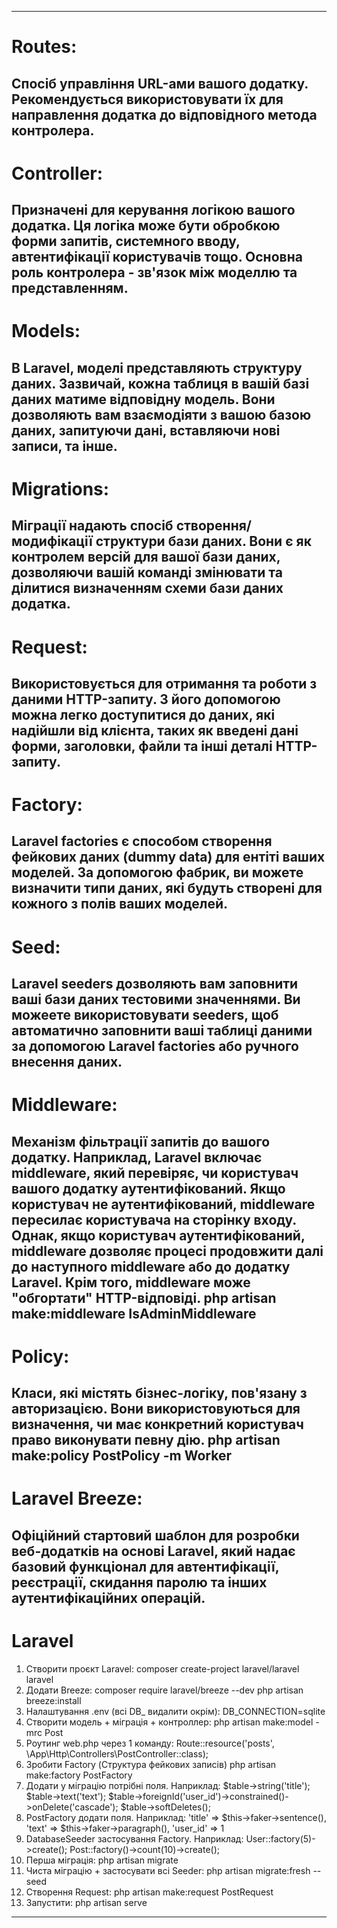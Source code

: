 ------------------------------------------------------------------------------------------------------------------------ 

# Routes:

Спосіб управління URL-ами вашого додатку. Рекомендується використовувати їх для направлення додатка до відповідного
метода контролера.
------------------------------------------------------------------------------------------------------------------------ 

# Controller:

Призначені для керування логікою вашого додатка. Ця логіка може бути обробкою форми
запитів, системного вводу, автентифікації користувачів тощо. Основна роль контролера - зв'язок між моделлю та
представленням.
------------------------------------------------------------------------------------------------------------------------ 

# Models:

В Laravel, моделі представляють структуру даних. Зазвичай, кожна таблиця в вашій базі даних матиме відповідну
модель. Вони дозволяють вам взаємодіяти з вашою базою даних, запитуючи дані, вставляючи нові записи, та інше.
------------------------------------------------------------------------------------------------------------------------ 

# Migrations:

Міграції надають спосіб створення/модифікації структури бази даних. Вони є як контролем версій для вашої
бази даних, дозволяючи вашій команді змінювати та ділитися визначенням схеми бази даних додатка.
------------------------------------------------------------------------------------------------------------------------ 

# Request:

Використовується для отримання та роботи з даними HTTP-запиту. З його допомогою можна легко доступитися до
даних, які надійшли від клієнта, таких як введені дані форми, заголовки, файли та інші деталі HTTP-запиту.
------------------------------------------------------------------------------------------------------------------------ 

# Factory:

Laravel factories є способом створення фейкових даних (dummy data) для ентіті ваших моделей. За допомогою
фабрик, ви можете визначити типи даних, які будуть створені для кожного з полів ваших моделей.
------------------------------------------------------------------------------------------------------------------------ 

# Seed:

Laravel seeders дозволяють вам заповнити ваші бази даних тестовими значеннями. Ви можеете використовувати seeders,
щоб автоматично заповнити ваші таблиці даними за допомогою Laravel factories або ручного внесення даних.
------------------------------------------------------------------------------------------------------------------------ 

# Middleware:

Механізм фільтрації запитів до вашого додатку. Наприклад, Laravel включає middleware, який перевіряє, чи користувач
вашого додатку аутентифікований. Якщо користувач не аутентифікований, middleware пересилає користувача на сторінку
входу. Однак, якщо користувач аутентифікований, middleware дозволяє процесі продовжити далі до наступного middleware або
до додатку Laravel. Крім того, middleware може "обгортати" HTTP-відповіді.
php artisan make:middleware IsAdminMiddleware
------------------------------------------------------------------------------------------------------------------------ 

# Policy:

Класи, які містять бізнес-логіку, пов'язану з авторизацією. Вони використовуються для визначення, чи має
конкретний користувач право виконувати певну дію.
php artisan make:policy PostPolicy -m Worker
------------------------------------------------------------------------------------------------------------------------ 

# Laravel Breeze:

Офіційний стартовий шаблон для розробки веб-додатків на основі Laravel, який надає базовий функціонал для
автентифікації,
реєстрації, скидання паролю та інших аутентифікаційних операцій.
------------------------------------------------------------------------------------------------------------------------ 

# Laravel

1. Створити проєкт Laravel:
   composer create-project laravel/laravel laravel
2. Додати Breeze:
   composer require laravel/breeze --dev
   php artisan breeze:install
3. Налаштування .env (всі DB_ видалити окрім):
   DB_CONNECTION=sqlite
4. Створити модель + міграція + контроллер:
   php artisan make:model -mrc Post
5. Роутинг web.php через 1 команду:
   Route::resource('posts', \App\Http\Controllers\PostController::class);
6. Зробити Factory (Структура фейкових записів)
   php artisan make:factory PostFactory
7. Додати у міграцію потрібні поля. Наприклад:
   $table->string('title');
   $table->text('text');
   $table->foreignId('user_id')->constrained()->onDelete('cascade');
   $table->softDeletes();
8. PostFactory додати поля. Наприклад:
   'title' => $this->faker->sentence(),
   'text' => $this->faker->paragraph(),
   'user_id' => 1
9. DatabaseSeeder застосування Factory. Наприклад:
   User::factory(5)->create();
   Post::factory()->count(10)->create();
10. Перша міграція:
    php artisan migrate
11. Чиста міграцію + застосувати всі Seeder:
    php artisan migrate:fresh --seed
12. Створення Request:
    php artisan make:request PostRequest
13. Запустити:
    php artisan serve

------------------------------------------------------------------------------------------------------------------------ 
